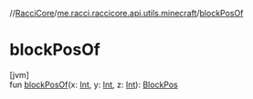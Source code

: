 //[RacciCore](../../index.md)/[me.racci.raccicore.api.utils.minecraft](index.md)/[blockPosOf](block-pos-of.md)

# blockPosOf

[jvm]\
fun [blockPosOf](block-pos-of.md)(x: [Int](https://kotlinlang.org/api/latest/jvm/stdlib/kotlin/-int/index.html), y: [Int](https://kotlinlang.org/api/latest/jvm/stdlib/kotlin/-int/index.html), z: [Int](https://kotlinlang.org/api/latest/jvm/stdlib/kotlin/-int/index.html)): [BlockPos](-block-pos/index.md)

